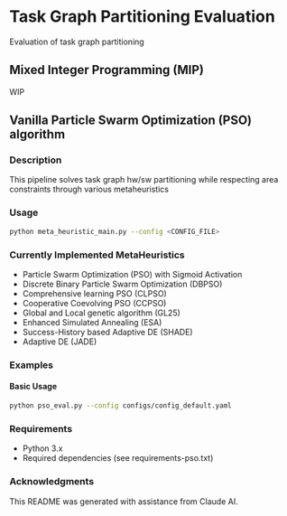 # Task Graph Partitioning Evaluation

Evaluation of task graph partitioning 

## Mixed Integer Programming (MIP)

WIP

## Vanilla Particle Swarm Optimization (PSO) algorithm

### Description

This pipeline solves task graph hw/sw partitioning while respecting area constraints through various metaheuristics

### Usage

```bash
python meta_heuristic_main.py --config <CONFIG_FILE> 
```

### Currently Implemented MetaHeuristics
- Particle Swarm Optimization (PSO) with Sigmoid Activation
- Discrete Binary Particle Swarm Optimization (DBPSO)
- Comprehensive learning PSO (CLPSO)
- Cooperative Coevolving PSO (CCPSO)
- Global and Local genetic algorithm (GL25)
- Enhanced Simulated Annealing (ESA)
- Success-History based Adaptive DE (SHADE)
- Adaptive DE (JADE)


### Examples

#### Basic Usage
```bash
python pso_eval.py --config configs/config_default.yaml
```

### Requirements

- Python 3.x
- Required dependencies (see requirements-pso.txt)


### Acknowledgments

This README was generated with assistance from Claude AI.
